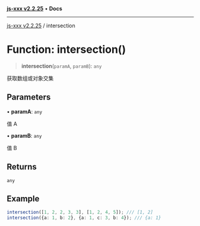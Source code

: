 [**js-xxx v2.2.25**](../README.md) • **Docs**

***

[js-xxx v2.2.25](../README.md) / intersection

# Function: intersection()

> **intersection**(`paramA`, `paramB`): `any`

获取数组或对象交集

## Parameters

• **paramA**: `any`

值 A

• **paramB**: `any`

值 B

## Returns

`any`

## Example

```ts
intersection([1, 2, 2, 3, 3], [1, 2, 4, 5]); /// [1, 2]
intersection({a: 1, b: 2}, {a: 1, c: 3, b: 4}); /// {a: 1}
```
